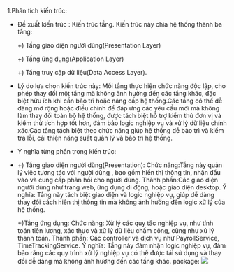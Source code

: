 1.Phân tích kiến trúc:
- Đề xuất kiến trúc : Kiến trúc  tầng.
   Kiến trúc này chia hệ thống thành ba tầng:
  
    +)	Tầng giao diện người dùng(Presentation Layer)
  
    +)  Tầng ứng dụng(Application Layer)
  
  	+)  Tầng truy cập dữ liệu(Data Access Layer).
  
- Lý do lựa chọn kiến trúc này:
  Mỗi tầng thực hiện chức năng độc lập, cho phép thay đổi một tầng mà không ảnh hưởng đến các tầng khác, đặc biệt hữu ích khi cần bảo trì hoặc nâng cấp hệ thống.Các tầng có thể dễ dàng mở 
  rộng hoặc điều chỉnh để đáp ứng các yêu cầu mới mà không làm thay đổi toàn bộ hệ thống, được tách biệt hỗ trợ kiểm thử đơn vị và kiểm thử tích hợp tốt hơn, đảm bảo logic nghiệp vụ và xử 
  lý dữ liệu chính xác.Các tầng tách biệt theo chức năng giúp hệ thống dễ bảo trì và kiểm tra lỗi, cải thiện năng suất quản lý và bảo trì hệ thống.
- Ý nghĩa từng phần trong kiến trúc:
- 
   +)	Tầng giao diện người dùng(Presentation):
      Chức năng:Tầng này quản lý việc tương tác với người dùng , bao gồm hiển thị thông tin, nhận đầu vào và cung cấp phản hồi cho người dùng.
      Thành phần:Các giao diện người dùng như trang web, ứng dụng di động, hoặc giao diện desktop.
      Ý nghĩa: Tầng này tách biệt giao diện và logic nghiệp vụ, giúp dễ dàng thay đổi cách hiển thị thông tin mà không ảnh hưởng đến logic xử lý của hệ thống.
  
   +)Tầng ứng dụng:
      Chức năng: Xử lý các quy tắc nghiệp vụ, như tính toán tiền lương, xác thực và xử lý dữ liệu chấm công, cũng như xử lý thanh toán.
      Thành phần: Các controller và dịch vụ như PayrollService, TimeTrackingService.
      Ý nghĩa: Tầng này đảm nhận logic nghiệp vụ, đảm bảo rằng các quy trình xử lý nghiệp vụ có thể được tái sử dụng và thay đổi dễ dàng mà không ảnh hưởng đến các tầng khác.
package:
  ![](https://www.planttext.com/api/plantuml/png/X98z2eCm68Rtd2AuUmCHXNOGEaYBK-aGqeyIZ2OaQI4KJzQXH-eLwa-fCLRh5B-yoVFoaDVZcMX3bBbM7EcIrLW93KWIMf8Bu21NeA4sn31Hunsne09yHxZzZjjASc41Yko4ewZ8udYOvyGgmRa_teCKoZZJPgIaKd96ro07K3T6eJlyMNguvS00_hdVeB73XXY2Kqf1wuKEtKMQ6Q5iTyluvpNv5nlwhAJQLXEvOHZFHI3NSv_mH237UBy_zU0mlcec8ASWcabsWPEW9zi1kx44wdFtuDu0003__mC0)
  
